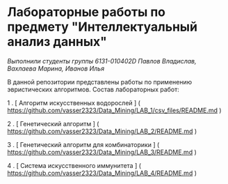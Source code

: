 # Лабораторные работы по предмету "Интеллектуальный анализ данных"

*Выполнили студенты группы 6131-010402D Павлов Владислав, Вахлаева Марина, Иванов Илья*

В данной репозитории представлены работы по применению эвристических алгоритмов. Состав лабораторных работ:

1 .  [ Алгоритм искусственных водорослей ] ( https://github.com/vasser2323/Data_Mining/LAB_1/csv_files/README.md )

2 .  [ Генетический алгоритм ] ( https://github.com/vasser2323/Data_Mining/LAB_2/README.md )

3 .  [ Генетический алгоритм для комбинаторики ] ( https://github.com/vasser2323/Data_Mining/LAB_3/README.md )

4 .  [ Система искусственного иммунитета ] ( https://github.com/vasser2323/Data_Mining/LAB_4/README.md )
